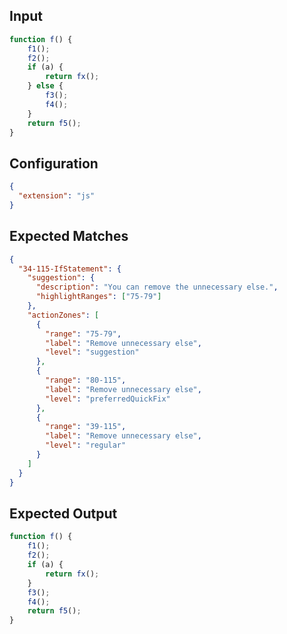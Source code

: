 
## Input
```javascript input
function f() {
    f1();
    f2();
    if (a) {
        return fx();
    } else {
        f3();
        f4();
    }
    return f5();
}
```

## Configuration
```json configuration
{
  "extension": "js"
}
```

## Expected Matches
```json expected matches
{
  "34-115-IfStatement": {
    "suggestion": {
      "description": "You can remove the unnecessary else.",
      "highlightRanges": ["75-79"]
    },
    "actionZones": [
      {
        "range": "75-79",
        "label": "Remove unnecessary else",
        "level": "suggestion"
      },
      {
        "range": "80-115",
        "label": "Remove unnecessary else",
        "level": "preferredQuickFix"
      },
      {
        "range": "39-115",
        "label": "Remove unnecessary else",
        "level": "regular"
      }
    ]
  }
}
```

## Expected Output
```javascript expected output
function f() {
    f1();
    f2();
    if (a) {
        return fx();
    }
    f3();
    f4();
    return f5();
}
```

